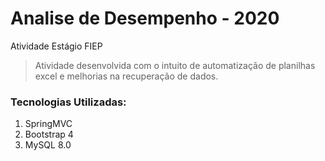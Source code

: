 # Analise de Desempenho - 2020
Atividade Estágio FIEP
> Atividade desenvolvida com o intuito de automatização de planilhas excel e melhorias na recuperação de dados.

### Tecnologias Utilizadas:

1. SpringMVC
2. Bootstrap 4
3. MySQL 8.0
